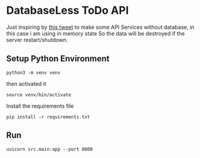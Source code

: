 # DatabaseLess ToDo API

Just inspiring by [this tweet](https://twitter.com/lynxluna/status/1401470901133090816?s=21) to make some API Services without database, in this case i am using in memory state
So the data will be destroyed if the server restart/shutdown.


## Setup Python Environment

```python3 -m venv venv```

then activated it

```source venv/bin/activate```

Install the requirements file

```pip install -r requirements.txt```

## Run

```uvicorn src.main:app --port 8000```

